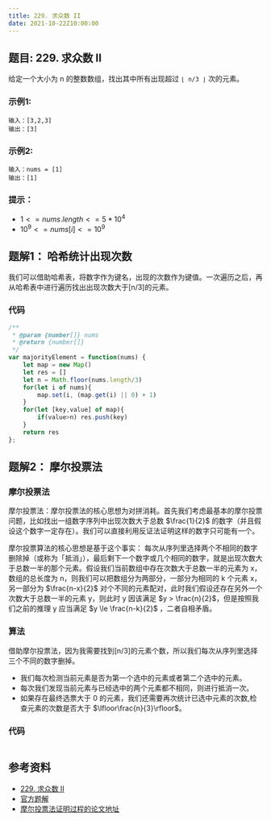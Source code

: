 ```yaml
---
title: 229. 求众数 II
date: 2021-10-22Z10:00:00
---
```

## 题目: 229. 求众数 II
给定一个大小为 n 的整数数组，找出其中所有出现超过 `⌊ n/3 ⌋` 次的元素。

### 示例1:
```
输入：[3,2,3]
输出：[3]
```
### 示例2:
```
输入：nums = [1]
输出：[1]
```
### 提示：
- $1 <= nums.length <= 5 * 10^4$
- $10^9 <= nums[i] <= 10^9$

## 题解1： 哈希统计出现次数
我们可以借助哈希表，将数字作为键名，出现的次数作为键值。一次遍历之后，再从哈希表中进行遍历找出出现次数大于[n/3]的元素。

### 代码
```js
/**
 * @param {number[]} nums
 * @return {number[]}
 */
var majorityElement = function(nums) {
    let map = new Map()
    let res = []
    let n = Math.floor(nums.length/3)
    for(let i of nums){
        map.set(i, (map.get(i) || 0) + 1)
    }
    for(let [key,value] of map){
        if(value>n) res.push(key)
    }
    return res
};
```
## 题解2： 摩尔投票法
### 摩尔投票法
摩尔投票法：摩尔投票法的核心思想为对拼消耗。首先我们考虑最基本的摩尔投票问题，比如找出一组数字序列中出现次数大于总数 $\frac{1}{2}$ 的数字（并且假设这个数字一定存在）。我们可以直接利用反证法证明这样的数字只可能有一个。

摩尔投票算法的核心思想是基于这个事实： 每次从序列里选择两个不相同的数字删除掉（或称为「抵消」），最后剩下一个数字或几个相同的数字，就是出现次数大于总数一半的那个元素。假设我们当前数组中存在次数大于总数一半的元素为 x，数组的总长度为 n，则我们可以把数组分为两部分，一部分为相同的 k 个元素 x，另一部分为 $\frac{n-x}{2}$ 对个不同的元素配对，此时我们假设还存在另外一个次数大于总数一半的元素 y，则此时 y 因该满足 $y > \frac{n}{2}$，但是按照我们之前的推理 y 应当满足 $y \le \frac{n-k}{2}$ ，二者自相矛盾。
### 算法
借助摩尔投票法，因为我需要找到[n/3]的元素个数，所以我们每次从序列里选择三个不同的数字删掉。
- 我们每次检测当前元素是否为第一个选中的元素或者第二个选中的元素。
- 每次我们发现当前元素与已经选中的两个元素都不相同，则进行抵消一次。
- 如果存在最终选票大于 0 的元素，我们还需要再次统计已选中元素的次数,检查元素的次数是否大于 $\lfloor\frac{n}{3}\rfloor$。
### 代码
```js

```

## 参考资料
- [229. 求众数 II](https://leetcode-cn.com/problems/majority-element-ii/)
- [官方题解](https://leetcode-cn.com/problems/majority-element-ii/solution/qiu-zhong-shu-ii-by-leetcode-solution-y1rn/)
- [摩尔投票法证明过程的论文地址](https://www.cs.ou.edu/~rlpage/dmtools/mjrty.pdf)
